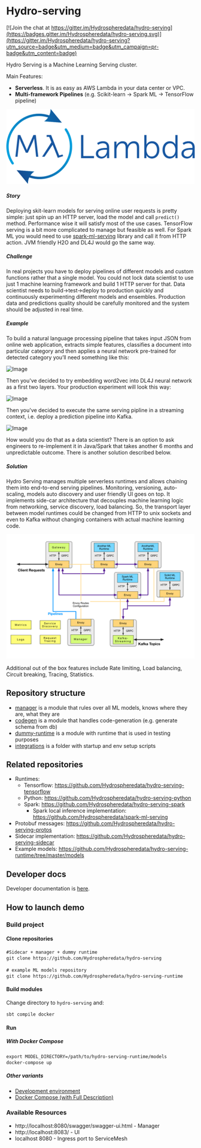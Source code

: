 # Hydro-serving

[![Join the chat at https://gitter.im/Hydrospheredata/hydro-serving](https://badges.gitter.im/Hydrospheredata/hydro-serving.svg)](https://gitter.im/Hydrospheredata/hydro-serving?utm_source=badge&utm_medium=badge&utm_campaign=pr-badge&utm_content=badge)

Hydro Serving is a Machine Learning Serving cluster. 

Main Features:
* **Serverless**. It is as easy as AWS Lambda in your data center or VPC. 
* **Multi-framework Pipelines** (e.g. Scikit-learn -> Spark ML -> TensorFlow pipeline)

![Image](docs/images/mllambda.png)

##### Story
Deploying skit-learn models for serving online user requests is pretty simple: just spin up an HTTP server, load the model and call `predict()` method. Performance wise it will satisfy most of the use cases.
TensorFlow serving is a bit more complicated to manage but feasible as well.
For Spark ML you would need to use [spark-ml-serving](https://github.com/Hydrospheredata/spark-ml-serving) library and call it from HTTP action.
JVM friendly H2O and DL4J would go the same way.

##### Challenge
In real projects you have to deploy pipelines of different models and custom functions rather that a single model.
You could not lock data scientist to use just 1 machine learning framework and build 1 HTTP server for that.
Data scientist needs to build->test->deploy to production quickly and continuously experimenting different models and ensembles.
Production data and predictions quality should be carefully monitored and the system should be adjusted in real time.

##### Example

To build a natural language processing pipeline that takes input JSON from online web application, extracts simple features, classifies a document into particular category and then applies a neural network pre-trained for detected category you’ll need something like this:

![Image](docs/images/NLP-serving-pipeline.png)

Then you've decided to try embedding word2vec into DL4J neural network as a first two layers. Your production experiment will look this way:

![Image](docs/images/serving-experiment.png) 

Then you've decided to execute the same serving pipline in a streaming context, i.e. deploy a prediction pipeline into Kafka. 

![Image](docs/images/serving-pipelines-in-kafka.png)

How would you do that as a data scientist? There is an option to ask engineers to re-implement it in Java/Spark that takes another 6 months and unpredictable outcome. There is another solution described below.

##### Solution
Hydro Serving manages multiple serverless runtimes and allows chaining them into end-to-end serving pipelines. Monitoring, versioning, auto-scaling, models auto discovery and user friendly UI goes on top.
It implements side-car architecture that decouples machine learning logic from networking, service discovery, load balancing. 
So, the transport layer between model runtimes could be changed from HTTP to unix sockets and even to Kafka without changing containers with actual machine learning code.

![Image](docs/images/Diagrams.png?raw=true)

Additional out of the box features include Rate limiting, Load balancing, Circuit breaking, Tracing, Statistics.

## Repository structure
* [manager](/manager) is a module that rules over all ML models, knows where they are, what they are
* [codegen](/codegen) is a module that handles code-generation (e.g. generate schema from db)
* [dummy-runtime](/dummy-runtime) is a module with runtime that is used in testing purposes
* [integrations](/integrations) is a folder with startup and env setup scripts

## Related repositories
 * Runtimes:
   * Tensorflow: https://github.com/Hydrospheredata/hydro-serving-tensorflow
   * Python: https://github.com/Hydrospheredata/hydro-serving-python
   * Spark: https://github.com/Hydrospheredata/hydro-serving-spark
     * Spark local inference implementation: https://github.com/Hydrospheredata/spark-ml-serving
 * Protobuf messages: https://github.com/Hydrospheredata/hydro-serving-protos
 * Sidecar implementation: https://github.com/Hydrospheredata/hydro-serving-sidecar
 * Example models: https://github.com/Hydrospheredata/hydro-serving-runtime/tree/master/models
    
## Developer docs
Developer documentation is [here](/docs/docs_main.md).

## How to launch demo

### Build project
#### Clone repositories

```
#Sidecar + manager + dummy runtime 
git clone https://github.com/Hydrospheredata/hydro-serving

# example ML models repository
git clone https://github.com/Hydrospheredata/hydro-serving-runtime
```

#### Build modules 
Change directory to `hydro-serving` and:
```
sbt compile docker
```

#### Run
##### With Docker Compose
```
export MODEL_DIRECTORY=/path/to/hydro-serving-runtime/models
docker-compose up
```
##### Other variants
- [Development environment](docs/deployment/deployment_dev.md)
- [Docker Compose (with Full Description)](docs/deployment/deployment_docker_compose.md)

### Available Resources
* http://localhost:8080/swagger/swagger-ui.html - Manager
* http://localhost:8083/ - UI
* localhost 8080 - Ingress port to ServiceMesh